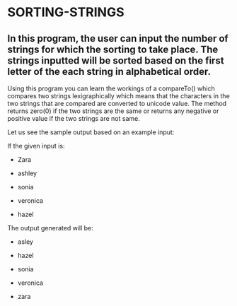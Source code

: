 # SORTING-STRINGS
## In this program, the user can input the number of strings for which the sorting to take place. The strings inputted will be sorted based on the first letter of the each string in alphabetical order.

Using this program you can learn the workings of a compareTo() which compares two strings lexigraphically which means that the characters in the two strings that are compared are converted to unicode value. The method returns zero(0) if the two strings are the same or returns any negative or positive value if the two strings are not same. 

<p>Let us see the sample output based on an example input:<p>
 <p>If the given input is:<p>
   
   + Zara
   
   + ashley
   
   + sonia
   
   + veronica
   
   + hazel
 <p>The output generated will be:<p>
  
   + asley
  
   + hazel
   
   + sonia 
   
   + veronica
   
   + zara
   
